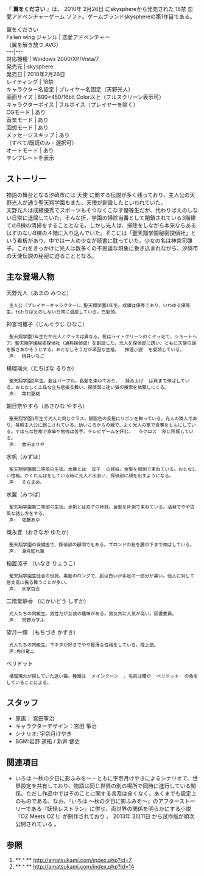 『 **翼をください** 』は、  2010年  2月26日  にskysphereから発売された  18禁  恋愛アドベンチャーゲーム
ソフト。ゲームブランドskysphereの第1作目である。

翼をください  
Fallen wing  ジャンル  |  恋愛アドベンチャー   
〔翼を解き放つ AVG〕  
---|---  
対応機種  |  Windows 2000/XP/Vista/7   
発売元  |  skysphere   
発売日  |  2010年2月26日   
レイティング  |  18禁   
キャラクター名設定  |  プレイヤー名固定（天野光人）   
画面サイズ  |  800×450/16bit Color以上（フルスクリーン表示可）   
キャラクターボイス  |  フルボイス（プレイヤーを除く）   
CGモード  |  あり   
音楽モード  |  あり   
回想モード  |  あり   
メッセージスキップ  |  あり   
（すべて/既読のみ・選択可）  
オートモード  |  あり   
テンプレートを表示  
  
##  ストーリー  

物語の舞台となる汐碕市には  天使  に関する伝説が多く残っており、主人公の天野光人が通う聖天翔学園もまた、天使が創設したといわれていた。  
天野光人は成績優秀でスポーツもそつなくこなす優等生だが、代わりばえのしない日常に退屈していた。そんな折、学園の掃除当番として閉鎖されている3階建てのB棟の清掃をすることとなる。しかし光人は、掃除をしながら本来ならあるはずのないB棟の４階に入り込んでいた。そこには「聖天翔学園秘密探偵社」という看板があり、中では一人の少女が読書に耽っていた。少女の名は神宮司雛子。これをきっかけに光人は数多くの不思議な現象に巻き込まれながら、汐碕市の天使伝説の秘密に迫ることとなる。

##  主な登場人物  

天野光人（あまの みつと）

     主人公（プレイヤーキャラクター）。聖天翔学園1年生。成績は優秀であり、いわゆる優等生。代わりばえのしない日常に退屈している。白髪頭。 
神宮司雛子（じんぐうじ ひなこ）

     聖天翔学園1年生だが光人とクラスは異なる。髪はライトグリーンのくせっ毛で、ショートヘア。聖天翔学園秘密探偵社（通称探偵部）を創設した。光人を探偵部に誘い、ともに天使の謎を解きあかそうとする。おとなしそうだが頑固な生格。  推理小説  を愛読している。 
     声:  桃井いちご 
橘瑠璃火（たちばな るりか）

     聖天翔学園2年生。髪はパープル。長髪を束ねており、  揉み上げ  は肩まで伸ばしている。おとなしく上品な立ち居振る舞い。探偵部に迷い猫の捜索を依頼しにくる。 
     声:  葉村夏緒 
朝日奈やすら（あさひな やすら）

     聖天翔学園1年生で光人と同じクラス。臙脂色の長髪にリボンを飾っている。光人の隣人であり、毎朝主人公に起こされている。幼いころからの縁で、よく光人の家で食事をともにしている。ずぼらな性格で家事や勉強は苦手。テレビゲームを好む。  ラクロス  部に所属している。 
     声:  倉田まりや 
水帆（みずほ）

     聖天翔学園第二等部の生徒。水翼とは  双子  の姉妹。金髪を両側で束ねている。おとなしい性格。かくれんぼをしている時に光人と出会い、探偵部に顔を出すようになる。 
     声:  そらまめ。 
水翼（みつば）

     聖天翔学園第二等部の生徒。水帆とは双子の姉妹。金髪を片側で束ねている。活発でやや古風な話し方をする。 
     声:  佐藤あゆ 
熾永豊（おきなが ゆたか）

     聖天翔学園の保健医で、探偵部の顧問でもある。ブロンドの髪を腰の下まで伸ばしている。 
     声:  湖月紅れ葉 
稲置涼子 （いなき りょうこ）

     聖天翔学園生徒会の役員。黒髪のロングで、肌は白いが手足の一部分が黒い。他人に対して居丈高に振る舞うことが多い。 
     声:  氷室百合 
二階堂静香 （にかいどう しずか）

     光人たちの同級生。男性だが女装の趣味がある。男女共に人気が高い。図書委員。 
     声:  宮野カヲル 
望月一輝 （もちづき かずき）

     光人たちの同級生。下ネタが好きでやや軽薄な性格をしている。陸上部。 
     声:角川竜二 
ペリドット

     橘瑠璃火が探していた迷い猫。種類は  メインクーン  。名前は瞳が  ペリドット  の色をしていることによる。 

##  スタッフ  

  * 原画：  宮田筝治 
  * キャラクターデザイン：宮田 筝治 
  * シナリオ:  宇奈月けやき 
  * BGM:岩野 道拓 / 新井 健史 

##  関連項目  

  * いろは 〜秋の夕日に影ふみを〜  \- ともに宇奈月けやきによるシナリオで、世界設定を共有しており、物語は同じ世界の別の場所で同時に進行している関係。ただし作品中ではそのことに関する言及は全くなく、あくまでも設定上のものである。なお、『いろは 〜秋の夕日に影ふみを〜』のアフターストーリーである『妖怪レストラン』に併せ、両世界の関係を明らかにする小説『OZ Meets OZ !』が制作されており    、  2013年  3月11日  から試作版が順次公開されている    。 

##  参照  

  1. ** ^  ** http://amatsukami.com/index.php?id=7 
  2. ** ^  ** http://amatsukami.com/index.php?id=14 

